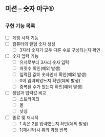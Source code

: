 ## 미션 – 숫자 야구⚾

### 구현 기능 목록

- [ ] 게임 시작 기능
- [ ] 컴퓨터의 랜덤 숫자 생성
    - [ ] 3자리 숫자가 모두 다른 수로 구성되는지 확인
- [ ] 숫자 입력 기능
    - [ ] 유저로부터 3자리 숫자 입력
    - [ ] 자릿수 확인(예외 발생)
    - [ ] 입력된 값이 숫자인지 확인(예외 발생)
    - [ ] 0이 입력되었느지 확인(예외 발생)
    - [ ] 중복된 수가 있는지 확인(예외 발생)
- [ ] 정답과 입력값 비교
    - [ ] 스트라이크
    - [ ] 볼
    - [ ] 낫싱
- [ ] 종료 및 재시작
    - [ ] 1 혹은 2를 입력했는지 확인(예외 발생)
    - [ ] 1(재시작)시 위의 과정 반복